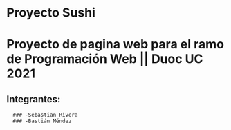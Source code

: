 # Proyecto Sushi

# Proyecto de pagina web para el ramo de Programación Web || Duoc UC 2021

## Integrantes: 
      ### -Sebastian Rivera
      ### -Bastián Méndez
